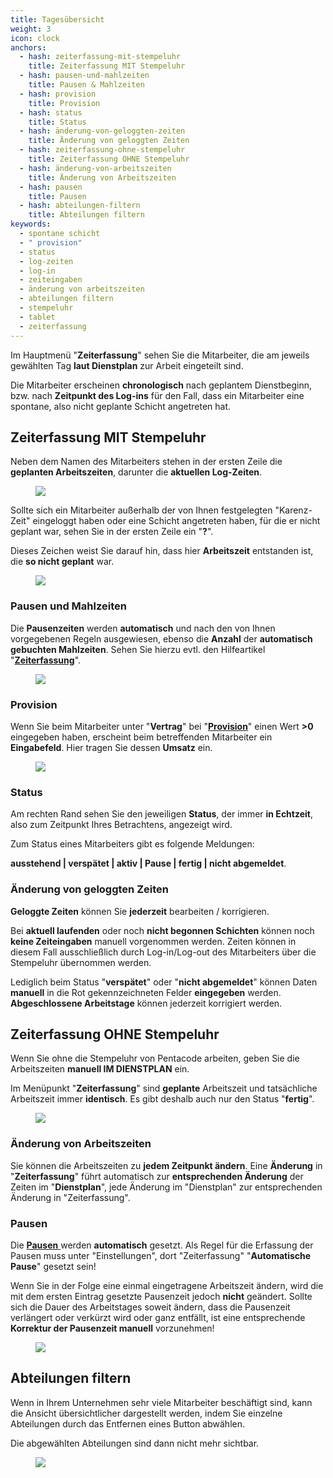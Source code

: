 ```yaml
---
title: Tagesübersicht
weight: 3
icon: clock
anchors:
  - hash: zeiterfassung-mit-stempeluhr
    title: Zeiterfassung MIT Stempeluhr
  - hash: pausen-und-mahlzeiten
    title: Pausen & Mahlzeiten
  - hash: provision
    title: Provision
  - hash: status
    title: Status
  - hash: änderung-von-geloggten-zeiten
    title: Änderung von geloggten Zeiten
  - hash: zeiterfassung-ohne-stempeluhr
    title: Zeiterfassung OHNE Stempeluhr
  - hash: änderung-von-arbeitszeiten
    title: Änderung von Arbeitszeiten
  - hash: pausen
    title: Pausen
  - hash: abteilungen-filtern
    title: Abteilungen filtern
keywords:
  - spontane schicht
  - " provision"
  - status
  - log-zeiten
  - log-in
  - zeiteingaben
  - änderung von arbeitszeiten
  - abteilungen filtern
  - stempeluhr
  - tablet
  - zeiterfassung
---
```


Im Hauptmenü "**Zeiterfassung**" sehen Sie die Mitarbeiter, die am jeweils gewählten Tag **laut Dienstplan** zur Arbeit eingeteilt sind.

Die Mitarbeiter erscheinen **chronologisch** nach geplantem Dienstbeginn, bzw. nach **Zeitpunkt des Log-ins** für den Fall, dass ein Mitarbeiter eine spontane, also nicht geplante Schicht angetreten hat.

## Zeiterfassung MIT Stempeluhr

Neben dem Namen des Mitarbeiters stehen in der ersten Zeile die **geplanten Arbeitszeiten**, darunter die **aktuellen Log-Zeiten**.

<figure caption="Hier sehen Sie geplante  und tatsächlich geloggte Arbeitszeiten in einer Gegenüberstellung">

![](/uploads/log-in.png)

</figure>

Sollte sich ein Mitarbeiter außerhalb der von Ihnen festgelegten "Karenz-Zeit" eingeloggt haben oder eine Schicht angetreten haben, für die er nicht geplant war, sehen Sie in der ersten Zeile ein "**?**".

Dieses Zeichen weist Sie darauf hin, dass hier **Arbeitszeit** entstanden ist, die **so nicht geplant** war.

<figure caption="Diese Arbeitszeit war nicht geplant. Der Mitarbeiter hat über die Stempeluhr eine '**Spontane Schicht**' angetreten">

![](/uploads/spontane-schicht.png)

</figure>

### Pausen und Mahlzeiten

Die **Pausenzeiten** werden **automatisch** und nach den von Ihnen vorgegebenen Regeln ausgewiesen, ebenso die **Anzahl** der **automatisch gebuchten Mahlzeiten**. Sehen Sie hierzu evtl. den Hilfeartikel "[**Zeiterfassung**](/hilfe/handbuch/einstellungen/zeiterfassung/#buchung-von-mitarbeiteressen)".

<figure caption="Pausen werden am Ende des Arbeitstages errechnet, Mahlzeiten mit Schichtbeginn gebucht">

![](/uploads/pausen-mahlzeiten.png)

</figure>

### Provision

Wenn Sie beim Mitarbeiter unter "**Vertrag**" bei "[**Provision**](/hilfe/handbuch/mitarbeiter/vertrag/#provision)" einen Wert **>0** eingegeben haben, erscheint beim betreffenden Mitarbeiter ein **Eingabefeld**. Hier tragen Sie dessen **Umsatz** ein.

<figure caption="Hier geben Sie bei Provisionsbezahlung den Umsatz des Mitarbeiters ein, den er laut Kassenbericht erzielt hat">

![](/uploads/provision1.png)

</figure>

### Status

Am rechten Rand sehen Sie den jeweiligen **Status**, der immer **in Echtzeit**, also zum Zeitpunkt Ihres Betrachtens, angezeigt wird.

Zum Status eines Mitarbeiters gibt es folgende Meldungen:

**ausstehend | verspätet | aktiv | Pause | fertig | nicht abgemeldet**.

### Änderung von geloggten Zeiten

**Geloggte Zeiten** können Sie **jederzeit** bearbeiten / korrigieren.

Bei **aktuell laufenden** oder noch **nicht begonnen Schichten** können noch **keine Zeiteingaben** manuell vorgenommen werden. Zeiten können in diesem Fall ausschließlich durch Log-in/Log-out des Mitarbeiters über die Stempeluhr übernommen werden.

Lediglich beim Status "**verspätet**" oder "**nicht abgemeldet**" können Daten **manuell** in die Rot gekennzeichneten Felder **eingegeben** werden. **Abgeschlossene Arbeitstage** können jederzeit korrigiert werden.

## Zeiterfassung OHNE Stempeluhr

Wenn Sie ohne die Stempeluhr von Pentacode arbeiten, geben Sie die Arbeitszeiten **manuell IM DIENSTPLAN** ein.

Im Menüpunkt "**Zeiterfassung**" sind **geplante** Arbeitszeit und tatsächliche Arbeitszeit immer **identisch**. Es gibt deshalb auch nur den Status "**fertig**".

<figure caption="Wenn Sie ohne Stempeluhr arbeiten, sind 'geplante Arbeitszeit' und 'tatsächliche Arbeitszeit' immer identisch">

**![](/uploads/ohne-stempeluhr1.png)**

</figure>

### Änderung von Arbeitszeiten

Sie können die Arbeitszeiten zu **jedem Zeitpunkt ändern**. Eine **Änderung** in "**Zeiterfassung**" führt automatisch zur **entsprechenden Änderung** der Zeiten im "**Dienstplan**", jede Änderung im "Dienstplan" zur entsprechenden Änderung in "Zeiterfassung".

### Pausen

Die [**Pausen** ](/hilfe/handbuch/einstellungen/zeiterfassung/#definition-der-pausen)werden **automatisch** gesetzt. Als Regel für die Erfassung der Pausen muss unter "Einstellungen", dort "Zeiterfassung" "**Automatische Pause**" gesetzt sein!

Wenn Sie in der Folge eine einmal eingetragene Arbeitszeit ändern, wird die mit dem ersten Eintrag gesetzte Pausenzeit jedoch **nicht** geändert. Sollte sich die Dauer des Arbeitstages soweit ändern, dass die Pausenzeit verlängert oder verkürzt wird oder ganz entfällt, ist eine entsprechende **Korrektur der Pausenzeit manuell** vorzunehmen!

<figure caption="Unterschreitungen der gesetzlichen Pausen werden ausgewiesen und müssen manuell korrigiert werden">

![](/uploads/pausenkorrektur-manuell.png)

</figure>

## Abteilungen filtern

Wenn in Ihrem Unternehmen sehr viele Mitarbeiter beschäftigt sind, kann die Ansicht übersichtlicher dargestellt werden, indem Sie einzelne Abteilungen durch das Entfernen eines Button abwählen.

Die abgewählten Abteilungen sind dann nicht mehr sichtbar.

<figure caption="Sie können Abteilungen durch Entfernen des Buttons ausblenden">

![](/uploads/abteilungen-abwahlen.png)

</figure>
